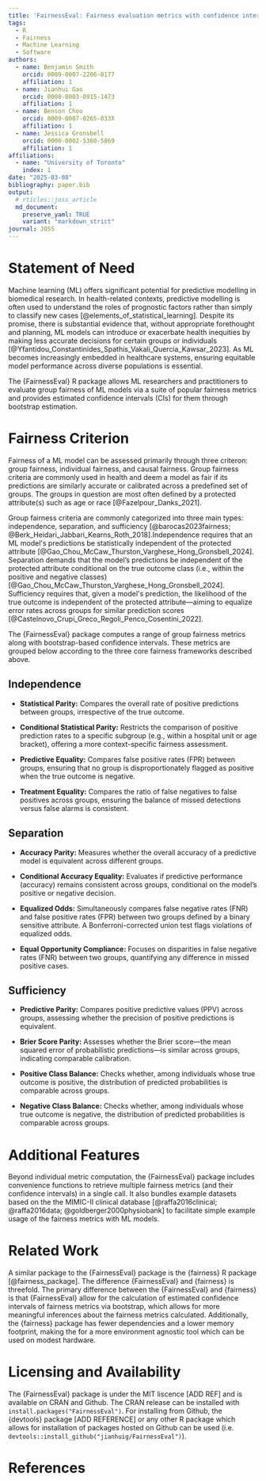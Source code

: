 ```yaml
---
title: 'FairnessEval: Fairness evaluation metrics with confidence intervals'
tags:
  - R
  - Fairness
  - Machine Learning
  - Software
authors:
  - name: Benjamin Smith
    orcid: 0009-0007-2206-0177
    affiliation: 1
  - name: Jianhui Gao
    orcid: 0000-0003-0915-1473
    affiliation: 1
  - name: Benson Chou
    orcid: 0009-0007-0265-033X
    affiliation: 1
  - name: Jessica Gronsbell
    orcid: 0000-0002-5360-5869
    affiliation: 1
affiliations:
  - name: "University of Toronto"
    index: 1
date: "2025-03-08"
bibliography: paper.bib
output:
  # rticles::joss_article
  md_document:
    preserve_yaml: TRUE
    variant: "markdown_strict"
journal: JOSS
---
```


# Statement of Need

Machine learning (ML) offers significant potential for predictive modelling in biomedical research. In health-related contexts, predictive modelling is often used to  understand the roles of prognostic factors rather than simply to classify new cases [@elements_of_statistical_learning]. Despite its promise, there is substantial evidence that, without appropriate forethought and planning, ML models can introduce or exacerbate health inequities by making less accurate decisions for certain groups or individuals [@Yfantidou_Constantinides_Spathis_Vakali_Quercia_Kawsar_2023]. As ML becomes increasingly embedded in healthcare systems, ensuring equitable model performance across diverse populations is essential. 

The {FairnessEval} R package allows ML researchers and practitioners to evaluate group fairness of ML models via a suite of popular fairness metrics and provides estimated confidence intervals (CIs) for them through bootstrap estimation.

# Fairness Criterion

Fairness of a ML model can be assessed primarily through three criteron: group fairness, individual fairness, and causal fairness. Group fairness criteria are commonly used in health and deem a model as fair if its predictions are similarly accurate or calibrated across a predefined set of groups. The groups in question are most often defined by a protected attribute(s) such as age or race [@Fazelpour_Danks_2021]. 

Group fairness criteria are commonly categorized into three main types: independence, separation, and sufficiency [@barocas2023fairness; @Berk_Heidari_Jabbari_Kearns_Roth_2018].Independence requires that an ML model's predictions be statistically independent of the protected attribute [@Gao_Chou_McCaw_Thurston_Varghese_Hong_Gronsbell_2024]. Separation demands that the model’s predictions be independent of the protected attribute conditional on the true outcome class (i.e., within the positive and negative classes) [@Gao_Chou_McCaw_Thurston_Varghese_Hong_Gronsbell_2024]. Sufficiency requires that, given a model's prediction, the likelihood of the true outcome is independent of the protected attribute—aiming to equalize error rates across groups for similar prediction scores [@Castelnovo_Crupi_Greco_Regoli_Penco_Cosentini_2022].

The {FairnessEval} package computes a range of group fairness metrics along with bootstrap-based confidence intervals. These metrics are grouped below according to the three core fairness frameworks described above.


## Independence

- __Statistical Parity:__ Compares the overall rate of positive predictions between groups, irrespective of the true outcome.

- __Conditional Statistical Parity:__ Restricts the comparison of positive prediction rates to a specific subgroup (e.g., within a hospital unit or age bracket), offering a more context-specific fairness assessment.

- __Predictive Equality:__ Compares false positive rates (FPR) between groups, ensuring that no group is disproportionately flagged as positive when the true outcome is negative.

- __Treatment Equality:__ Compares the ratio of false negatives to false positives across groups, ensuring the balance of missed detections versus false alarms is consistent.

## Separation

- __Accuracy Parity:__ Measures whether the overall accuracy of a predictive model is equivalent across different groups.

- __Conditional Accuracy Equality:__ Evaluates if predictive performance (accuracy) remains consistent across groups, conditional on the model’s positive or negative decision.

- __Equalized Odds:__ Simultaneously compares false negative rates (FNR) and false positive rates (FPR) between two groups defined by a binary sensitive attribute. A Bonferroni-corrected union test flags violations of equalized odds.

- __Equal Opportunity Compliance:__ Focuses on disparities in false negative rates (FNR) between two groups, quantifying any difference in missed positive cases.

## Sufficiency

- __Predictive Parity:__ Compares positive predictive values (PPV) across groups, assessing whether the precision of positive predictions is equivalent.

- __Brier Score Parity:__ Assesses whether the Brier score—the mean squared error of probabilistic predictions—is similar across groups, indicating comparable calibration.

- __Positive Class Balance:__ Checks whether, among individuals whose true outcome is positive, the distribution of predicted probabilities is comparable across groups.

- __Negative Class Balance:__ Checks whether, among individuals whose true outcome is negative, the distribution of predicted probabilities is comparable across groups.

# Additional Features

Beyond individual metric computation, the {FairnessEval} package includes convenience functions to retrieve multiple fairness metrics (and their confidence intervals) in a single call. It also bundles example datasets based on the the MIMIC-II clinical database [@raffa2016clinical; @raffa2016data; @goldberger2000physiobank] to facilitate simple example usage of the fairness metrics with ML models.

# Related Work

A similar package to the {FairnessEval} package is the {fairness} R package [@fairness_package]. The difference {FairnessEval} and {fairness} is threefold. The primary difference between the {FairnessEval} and {fairness} is that {FairnessEval} allow for the calculation of estimated confidence intervals of fairness metrics via bootstrap, which allows for more meaningful inferences about the fairness metrics calculated. Additionally, the {fairness} package has fewer dependencies and a lower memory footprint, making the for a more environment agnostic tool which can be used on modest hardware. 


# Licensing and Availability

The {FairnessEval} package is under the MIT liscence [ADD REF] and is available on CRAN and Github. The CRAN release can be installed with `install.packages("FairnessEval")`. For installing from Github, the {devtools} package [ADD REFERENCE] or any other R package which allows for installation of packages hosted on Github can be used (i.e. `devtools::install_github("jianhuig/FairnessEval")`).

# References
